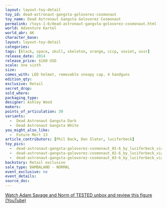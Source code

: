 ```yaml
---
layout: layout-toy-detail 
toy_id: dead-astronaut-gangsta-golovorez-cosmonaut
toy_name: Dead Astronaut Gangsta Golovorez Cosmonaut
permalink: /toys-1-6/dead-astronaut-gangsta-golovorez-cosmonaut.html
world: Adventure Kartel
world_abr: AK
character_base: 
layout: layout-toy-detail
categories: 
tags: [black, space, skull, skeleton, orange, cccp, soviet, ussr]
release_date: 2014
release_price: $160 USD
scale: one sixth
size: 
comes_with: LED helmet, removable snoopy cap, 4 handguns
edition_qty: 
exclusive: Retail
secret_drop: 
sold_where: 
packaging_type: 
designer: Ashley Wood
makers: 
points_of_articulation: 30
variants: 
  -  Dead Astronaut Gangsta Dark
  -  Dead Astronaut Gangsta White
you_might_also_like:
  -  Future Mort 13
article_contributors: [Phil Back, Don Slater, luciferbeck]
toy_pics: 
  -  dead-astronaut-gangsta-golovorez-cosmonaut_01-6_by_luciferbeck_via_instagram.jpg
  -  dead-astronaut-gangsta-golovorez-cosmonaut_02-6_by_luciferbeck_via_instagram.jpg
  -  dead-astronaut-gangsta-golovorez-cosmonaut_03-6_by_luciferbeck_via_instagram.jpg
backstory: Retail exclusive
sale_type: BAMBALAND - NORMAL
event_exclusive: no
event_details: 
source_doc: 
---
```

<a href="https://youtu.be/t7QqmdlFEgo" taget="_blank">Watch Adam Savage and Norm of TESTED unbox and review this figure (YouTube)</a>